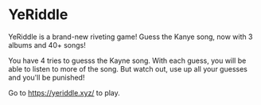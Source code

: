 # YeRiddle

YeRiddle is a brand-new riveting game! Guess the Kanye song, now with 3 albums and 40+ songs!

You have 4 tries to guesss the Kayne song. With each guess, you will be able to listen to more of the song. But watch out, use up all your guesses and you'll be punished!

Go to https://yeriddle.xyz/ to play.
